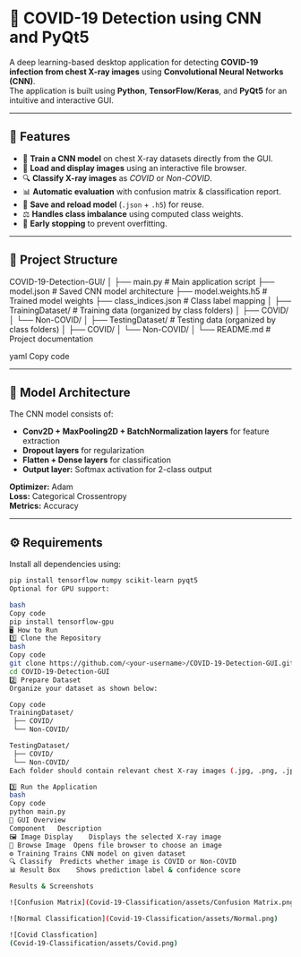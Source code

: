 # 🦠 COVID-19 Detection using CNN and PyQt5

A deep learning-based desktop application for detecting **COVID-19 infection from chest X-ray images** using **Convolutional Neural Networks (CNN)**.  
The application is built using **Python**, **TensorFlow/Keras**, and **PyQt5** for an intuitive and interactive GUI.

---

## 🚀 Features

- 🧠 **Train a CNN model** on chest X-ray datasets directly from the GUI.
- 📁 **Load and display images** using an interactive file browser.
- 🔍 **Classify X-ray images** as _COVID_ or _Non-COVID_.
- 📊 **Automatic evaluation** with confusion matrix & classification report.
- 💾 **Save and reload model** (`.json` + `.h5`) for reuse.
- ⚖️ **Handles class imbalance** using computed class weights.
- 🧩 **Early stopping** to prevent overfitting.

---

## 🧩 Project Structure

COVID-19-Detection-GUI/
│
├── main.py # Main application script
├── model.json # Saved CNN model architecture
├── model.weights.h5 # Trained model weights
├── class_indices.json # Class label mapping
│
├── TrainingDataset/ # Training data (organized by class folders)
│ ├── COVID/
│ └── Non-COVID/
│
├── TestingDataset/ # Testing data (organized by class folders)
│ ├── COVID/
│ └── Non-COVID/
│
└── README.md # Project documentation

yaml
Copy code

---

## 🧠 Model Architecture

The CNN model consists of:

- **Conv2D + MaxPooling2D + BatchNormalization layers** for feature extraction
- **Dropout layers** for regularization
- **Flatten + Dense layers** for classification
- **Output layer:** Softmax activation for 2-class output

**Optimizer:** Adam  
**Loss:** Categorical Crossentropy  
**Metrics:** Accuracy

---

## ⚙️ Requirements

Install all dependencies using:

```bash
pip install tensorflow numpy scikit-learn pyqt5
Optional for GPU support:

bash
Copy code
pip install tensorflow-gpu
🖥️ How to Run
1️⃣ Clone the Repository
bash
Copy code
git clone https://github.com/<your-username>/COVID-19-Detection-GUI.git
cd COVID-19-Detection-GUI
2️⃣ Prepare Dataset
Organize your dataset as shown below:

Copy code
TrainingDataset/
 ├── COVID/
 └── Non-COVID/

TestingDataset/
 ├── COVID/
 └── Non-COVID/
Each folder should contain relevant chest X-ray images (.jpg, .png, .jpeg).

3️⃣ Run the Application
bash
Copy code
python main.py
🧭 GUI Overview
Component	Description
🖼️ Image Display	Displays the selected X-ray image
📂 Browse Image	Opens file browser to choose an image
⚙️ Training	Trains CNN model on given dataset
🔍 Classify	Predicts whether image is COVID or Non-COVID
📊 Result Box	Shows prediction label & confidence score

Results & Screenshots

![Confusion Matrix](Covid-19-Classification/assets/Confusion Matrix.png)

![Normal Classification](Covid-19-Classification/assets/Normal.png)

![Covid Classfication]
(Covid-19-Classification/assets/Covid.png)

```

